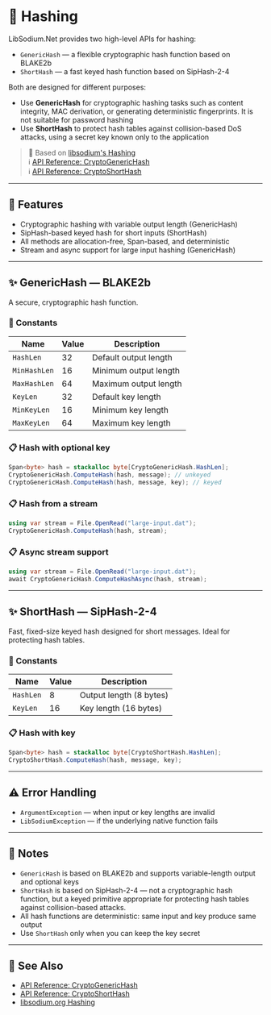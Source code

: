 # 🔀 Hashing

LibSodium.Net provides two high-level APIs for hashing:

* `GenericHash` — a flexible cryptographic hash function based on BLAKE2b
* `ShortHash` — a fast keyed hash function based on SipHash-2-4

Both are designed for different purposes:

* Use **GenericHash** for cryptographic hashing tasks such as content integrity, MAC derivation, or generating deterministic fingerprints. It is not suitable for password hashing 
* Use **ShortHash** to protect hash tables against collision-based DoS attacks, using a secret key known only to the application

> 🧂 Based on [libsodium's Hashing](https://doc.libsodium.org/hashing)<br/>
> ℹ️ [API Reference: CryptoGenericHash](../api/LibSodium.CryptoGenericHash.yml)<br/>
> ℹ️ [API Reference: CryptoShortHash](../api/LibSodium.CryptoShortHash.yml)

---

## 🌟 Features

* Cryptographic hashing with variable output length (GenericHash)
* SipHash-based keyed hash for short inputs (ShortHash)
* All methods are allocation-free, Span-based, and deterministic
* Stream and async support for large input hashing (GenericHash)

---

## ✨ GenericHash — BLAKE2b

A secure, cryptographic hash function.

### 📏 Constants

| Name         | Value | Description           |
| ------------ | ----- | --------------------- |
| `HashLen`    | 32    | Default output length |
| `MinHashLen` | 16    | Minimum output length |
| `MaxHashLen` | 64    | Maximum output length |
| `KeyLen`     | 32    | Default key length    |
| `MinKeyLen`  | 16    | Minimum key length    |
| `MaxKeyLen`  | 64    | Maximum key length    |

### 📋 Hash with optional key

```csharp
Span<byte> hash = stackalloc byte[CryptoGenericHash.HashLen];
CryptoGenericHash.ComputeHash(hash, message); // unkeyed
CryptoGenericHash.ComputeHash(hash, message, key); // keyed
```

### 📋 Hash from a stream

```csharp
using var stream = File.OpenRead("large-input.dat");
CryptoGenericHash.ComputeHash(hash, stream);
```

### 📋 Async stream support

```csharp
using var stream = File.OpenRead("large-input.dat");
await CryptoGenericHash.ComputeHashAsync(hash, stream);
```

---

## ✨ ShortHash — SipHash-2-4

Fast, fixed-size keyed hash designed for short messages. Ideal for protecting hash tables.

### 📏 Constants

| Name      | Value | Description             |
| --------- | ----- | ----------------------- |
| `HashLen` | 8     | Output length (8 bytes) |
| `KeyLen`  | 16    | Key length (16 bytes)   |

### 📋 Hash with key

```csharp
Span<byte> hash = stackalloc byte[CryptoShortHash.HashLen];
CryptoShortHash.ComputeHash(hash, message, key);
```

---

## ⚠️ Error Handling

* `ArgumentException` — when input or key lengths are invalid
* `LibSodiumException` — if the underlying native function fails

---

## 📝 Notes

* `GenericHash` is based on BLAKE2b and supports variable-length output and optional keys
* `ShortHash` is based on SipHash-2-4 — not a cryptographic hash function, but a keyed primitive appropriate for protecting hash tables against collision-based attacks.
* All hash functions are deterministic: same input and key produce same output
* Use `ShortHash` only when you can keep the key secret

---

## 👀 See Also

* [API Reference: CryptoGenericHash](../api/LibSodium.CryptoGenericHash.yml)
* [API Reference: CryptoShortHash](../api/LibSodium.CryptoShortHash.yml)
* [libsodium.org Hashing](https://doc.libsodium.org/hashing)
